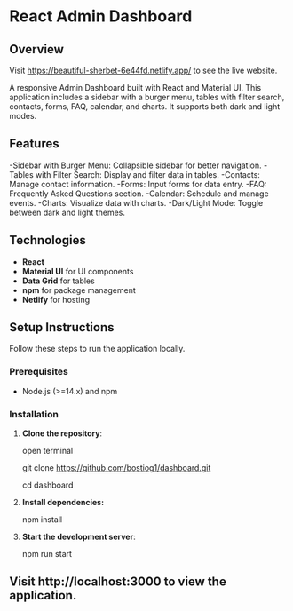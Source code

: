 # React Admin Dashboard

## Overview 
Visit https://beautiful-sherbet-6e44fd.netlify.app/ to see the live website.

A responsive Admin Dashboard built with React and Material UI. This application includes a sidebar with a burger menu, tables with filter search, contacts, forms, FAQ, calendar, and charts. It supports both dark and light modes.


## Features

-Sidebar with Burger Menu: Collapsible sidebar for better navigation.
-Tables with Filter Search: Display and filter data in tables.
-Contacts: Manage contact information.
-Forms: Input forms for data entry.
-FAQ: Frequently Asked Questions section.
-Calendar: Schedule and manage events.
-Charts: Visualize data with charts.
-Dark/Light Mode: Toggle between dark and light themes.

## Technologies

- **React**
- **Material UI** for UI components
- **Data Grid** for tables
- **npm** for package management
- **Netlify** for hosting

## Setup Instructions

Follow these steps to run the application locally.

### Prerequisites

- Node.js (>=14.x) and npm

### Installation

1. **Clone the repository**:

   open terminal
   
   git clone https://github.com/bostiog1/dashboard.git

   cd dashboard

3. **Install dependencies:**

   npm install

4. **Start the development server**:

   npm run start

## Visit http://localhost:3000 to view the application.

